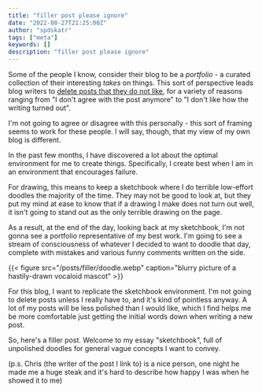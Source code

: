 ```yaml
---
title: "filler post please ignore"
date: "2022-08-27T21:25:00Z"
author: "spdskatr"
tags: ["meta"]
keywords: []
description: "filler post please ignore"
---
```


Some of the people I know, consider their blog to be a *portfolio* - a curated collection of their interesting *takes* on things. This sort of perspective leads blog writers to [delete posts that they do not like](https://chrislakin.substack.com/p/you-can-delete-posts-that-no-longer), for a variety of reasons ranging from "I don't agree with the post anymore" to "I don't like how the writing turned out".

I'm not going to agree or disagree with this personally - this sort of framing seems to work for these people. I will say, though, that my view of my own blog is different.

In the past few months, I have discovered a lot about the optimal environment for me to create things. Specifically, I create best when I am in an environment that encourages failure.

For drawing, this means to keep a sketchbook where I do terrible low-effort doodles the majority of the time. They may not be good to look at, but they put my mind at ease to know that if a drawing I make does not turn out well, it isn't going to stand out as the only terrible drawing on the page. 

As a result, at the end of the day, looking back at my sketchbook, I'm not gonna see a portfolio representative of my best work. I'm going to see a stream of consciousness of whatever I decided to want to doodle that day, complete with mistakes and various funny comments written on the side.

{{< figure src="/posts/filler/doodle.webp" caption="blurry picture of a hastily-drawn vocaloid mascot" >}}

For this blog, I want to replicate the sketchbook environment. I'm not going to delete posts unless I really have to, and it's kind of pointless anyway. A lot of my posts will be less polished than I would like, which I find helps me be more comfortable just getting the initial words down when writing a new post.

So, here's a filler post. Welcome to my essay "sketchbook", full of unpolished doodles for general vague concepts I want to convey.

(p.s. Chris (the writer of the post I link to) is a nice person, one night he made me a huge steak and it's hard to describe how happy I was when he showed it to me)